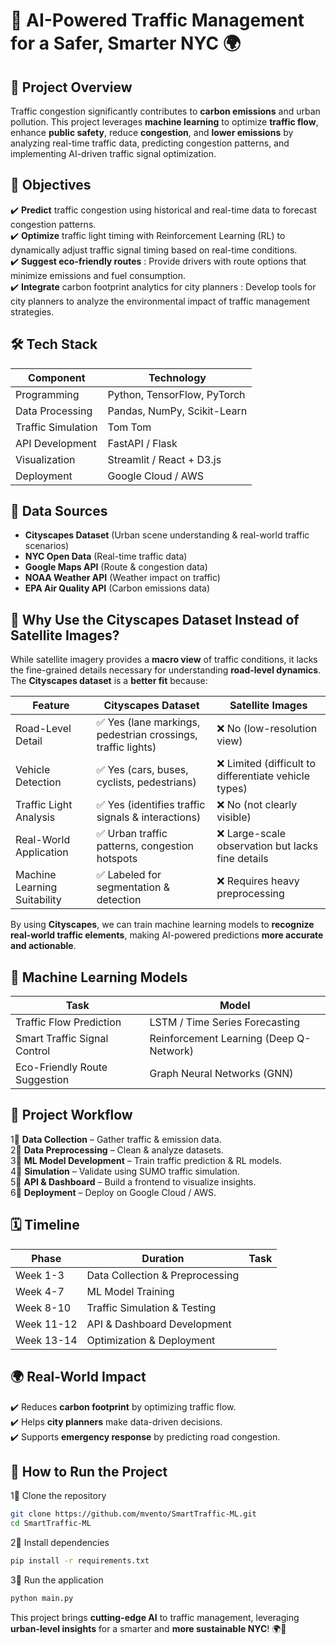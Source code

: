 # 🚦 AI-Powered Traffic Management for a Safer, Smarter NYC 🌍

## **📌 Project Overview**

Traffic congestion significantly contributes to **carbon emissions** and urban pollution. This project leverages **machine learning** to optimize **traffic flow**, enhance **public safety**, reduce **congestion**, and **lower emissions** by analyzing real-time traffic data, predicting congestion patterns, and implementing AI-driven traffic signal optimization.

## **🎯 Objectives**

✔️ **Predict** traffic congestion using historical and real-time data to forecast congestion patterns.\
✔️ **Optimize** traffic light timing with Reinforcement Learning (RL) to dynamically adjust traffic signal timing based on real-time conditions.\
✔️ **Suggest eco-friendly routes** : Provide drivers with route options that minimize emissions and fuel consumption.\
✔️ **Integrate** carbon footprint analytics for city planners : Develop tools for city planners to analyze the environmental impact of traffic management strategies.

## **🛠️ Tech Stack**

| Component          | Technology                  |
| ------------------ | --------------------------- |
| Programming        | Python, TensorFlow, PyTorch |
| Data Processing    | Pandas, NumPy, Scikit-Learn |
| Traffic Simulation | Tom Tom                     |
| API Development    | FastAPI / Flask             |
| Visualization      | Streamlit / React + D3.js   |
| Deployment         | Google Cloud / AWS          |

## **📡 Data Sources**

- **Cityscapes Dataset** (Urban scene understanding & real-world traffic scenarios)
- **NYC Open Data** (Real-time traffic data)
- **Google Maps API** (Route & congestion data)
- **NOAA Weather API** (Weather impact on traffic)
- **EPA Air Quality API** (Carbon emissions data)

## **🧠 Why Use the Cityscapes Dataset Instead of Satellite Images?**

While satellite imagery provides a **macro view** of traffic conditions, it lacks the fine-grained details necessary for understanding **road-level dynamics**. The **Cityscapes dataset** is a **better fit** because:

| Feature                      | Cityscapes Dataset                                          | Satellite Images                                     |
| ---------------------------- | ----------------------------------------------------------- | ---------------------------------------------------- |
| Road-Level Detail            | ✅ Yes (lane markings, pedestrian crossings, traffic lights) | ❌ No (low-resolution view)                           |
| Vehicle Detection            | ✅ Yes (cars, buses, cyclists, pedestrians)                  | ❌ Limited (difficult to differentiate vehicle types) |
| Traffic Light Analysis       | ✅ Yes (identifies traffic signals & interactions)           | ❌ No (not clearly visible)                           |
| Real-World Application       | ✅ Urban traffic patterns, congestion hotspots               | ❌ Large-scale observation but lacks fine details     |
| Machine Learning Suitability | ✅ Labeled for segmentation & detection                      | ❌ Requires heavy preprocessing                       |

By using **Cityscapes**, we can train machine learning models to **recognize real-world traffic elements**, making AI-powered predictions **more accurate and actionable**.

## **🧐 Machine Learning Models**

| Task                          | Model                                   |
| ----------------------------- | --------------------------------------- |
| Traffic Flow Prediction       | LSTM / Time Series Forecasting          |
| Smart Traffic Signal Control  | Reinforcement Learning (Deep Q-Network) |
| Eco-Friendly Route Suggestion | Graph Neural Networks (GNN)             |

## **🚀 Project Workflow**

1⃣ **Data Collection** – Gather traffic & emission data.\
2⃣ **Data Preprocessing** – Clean & analyze datasets.\
3⃣ **ML Model Development** – Train traffic prediction & RL models.\
4⃣ **Simulation** – Validate using SUMO traffic simulation.\
5⃣ **API & Dashboard** – Build a frontend to visualize insights.\
6⃣ **Deployment** – Deploy on Google Cloud / AWS.

## **🗓 Timeline**

| Phase      | Duration                        | Task |
| ---------- | ------------------------------- | ---- |
| Week 1-3   | Data Collection & Preprocessing |      |
| Week 4-7   | ML Model Training               |      |
| Week 8-10  | Traffic Simulation & Testing    |      |
| Week 11-12 | API & Dashboard Development     |      |
| Week 13-14 | Optimization & Deployment       |      |

## **🌍 Real-World Impact**

✔️ Reduces **carbon footprint** by optimizing traffic flow.\
✔️ Helps **city planners** make data-driven decisions.\
✔️ Supports **emergency response** by predicting road congestion.

## **📂 How to Run the Project**

1⃣ Clone the repository

```bash
git clone https://github.com/mvento/SmartTraffic-ML.git
cd SmartTraffic-ML
```

2⃣ Install dependencies

```bash
pip install -r requirements.txt
```

3⃣ Run the application

```bash
python main.py
```

This project brings **cutting-edge AI** to traffic management, leveraging **urban-level insights** for a smarter and **more sustainable NYC**! 🌍🚗


